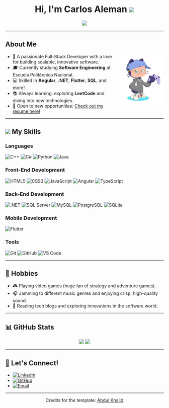 <h1 align="center"><b>Hi, I'm Carlos Aleman</b> <img src="https://media.giphy.com/media/hvRJCLFzcasrR4ia7z/giphy.gif" width="35"></h1>

<p align="center">
  <a href="https://github.com/DenverCoder1/readme-typing-svg">
    <img src="https://readme-typing-svg.herokuapp.com?font=Time+New+Roman&color=cyan&size=25&center=true&vCenter=true&width=600&height=100&lines=Full-Stack+Developer+%F0%9F%94%A7;Software+Engineering+Student+%F0%9F%A7%91%E2%80%8D%F0%9F%92%BB;Tech+Enthusiast+%F0%9F%9A%80;Audiophile+and+Music+Lover+%F0%9F%8E%A7%F0%9F%8E%B5;Always+Learning+New+Skills+%F0%9F%93%9A;">
  </a>
</p>


---

## **About Me**

<img src="https://github.com/Alejololer/Alejololer/blob/main/octocat-1736885972207.png?raw=true" alt="Octocat" width="160px" align="right">

- 🌟 A passionate Full-Stack Developer with a love for building scalable, innovative software.
- 🎓 Currently studying **Software Engineering** at Escuela Politécnica Nacional.
- 💻 Skilled in **Angular**, **.NET**, **Flutter**, **SQL**, and more!
- 📚 Always learning: exploring **LeetCode** and diving into new technologies.
- 🌟 Open to new opportunities: [Check out my resume here!](https://alejololer.github.io/)


---

## <img src="https://media2.giphy.com/media/QssGEmpkyEOhBCb7e1/giphy.gif" width="25"><b> My Skills</b>

### **Languages**
![C++](https://img.shields.io/badge/C++%20-%2300599C.svg?style=for-the-badge&logo=c%2B%2B&logoColor=white)
![C#](https://img.shields.io/badge/C%23-%2368217A.svg?style=for-the-badge&logo=c-sharp&logoColor=white)
![Python](https://img.shields.io/badge/Python%20-%2314354C.svg?style=for-the-badge&logo=python&logoColor=white)
![Java](https://img.shields.io/badge/java-%23ED8B00.svg?style=for-the-badge&logo=openjdk&logoColor=white)

### **Front-End Development**
![HTML5](https://img.shields.io/badge/HTML5%20-%23E34F26.svg?style=for-the-badge&logo=html5&logoColor=white)
![CSS3](https://img.shields.io/badge/CSS3%20-%231572B6.svg?style=for-the-badge&logo=css3&logoColor=white)
![JavaScript](https://img.shields.io/badge/JavaScript%20-%23F7DF1E.svg?style=for-the-badge&logo=javascript&logoColor=black)
![Angular](https://img.shields.io/badge/Angular-%23DD0031.svg?style=for-the-badge&logo=angular&logoColor=white)
![TypeScript](https://img.shields.io/badge/typescript-%23007ACC.svg?style=for-the-badge&logo=typescript&logoColor=white)

### **Back-End Development**
![.NET](https://img.shields.io/badge/.NET-%235C2D91.svg?style=for-the-badge&logo=dotnet&logoColor=white)
![SQL Server](https://img.shields.io/badge/SQL%20Server-%23CC2927.svg?style=for-the-badge&logo=microsoft-sql-server&logoColor=white)
![MySQL](https://img.shields.io/badge/MySQL-%2300f.svg?style=for-the-badge&logo=mysql&logoColor=white)
![PostgreSQL](https://img.shields.io/badge/PostgreSQL-%23316192.svg?style=for-the-badge&logo=postgresql&logoColor=white)
![SQLite](https://img.shields.io/badge/SQLite-%2307405e.svg?style=for-the-badge&logo=sqlite&logoColor=white)

### **Mobile Development**
![Flutter](https://img.shields.io/badge/Flutter-%2302569B.svg?style=for-the-badge&logo=Flutter&logoColor=white)

### **Tools**
![Git](https://img.shields.io/badge/git-%23F05033.svg?style=for-the-badge&logo=git&logoColor=white)
![GitHub](https://img.shields.io/badge/github-%23121011.svg?style=for-the-badge&logo=github&logoColor=white)
![VS Code](https://img.shields.io/badge/Visual%20Studio%20Code-%23007ACC.svg?style=for-the-badge&logo=visual-studio-code&logoColor=white)


---

## 🌟 **Hobbies**
- 🎮 Playing video games (huge fan of strategy and adventure games).
- 🎧 Jamming to different music genres and enjoying crisp, high-quality sound.
- 📖 Reading tech blogs and exploring innovations in the software world.

---

## 📊 **GitHub Stats**

<div align="center">
  <!-- Estadísticas generales -->
  <img src="https://github-readme-stats-sigma-five.vercel.app/api?username=alejololer&include_all_commits=true&count_private=true&show_icons=true&line_height=20&title_color=7A7ADB&icon_color=2234AE&text_color=D3D3D3&bg_color=0,000000,130F40" width="450">
  <!-- Lenguajes más utilizados -->
  <img src="https://github-readme-stats.vercel.app/api/top-langs?username=alejololer&show_icons=true&locale=en&layout=compact&line_height=20&title_color=7A7ADB&icon_color=2234AE&text_color=D3D3D3&bg_color=0,000000,130F40" width="375">
</div>

---

## 🤝 **Let's Connect!**
<ul>
  <li>
    <a href="https://linkedin.com/in/alejoaleman" target="_blank">
      <img src="https://img.shields.io/badge/LinkedIn-%230077B5.svg?style=for-the-badge&logo=linkedin&logoColor=white" alt="LinkedIn">
    </a>
  </li>
  <li>
    <a href="https://github.com/alejololer" target="_blank">
      <img src="https://img.shields.io/badge/GitHub-%23121011.svg?style=for-the-badge&logo=github&logoColor=white" alt="GitHub">
    </a>
  </li>
  <li>
    <a href="mailto:acarlos29112003@gmail.com" target="_blank">
      <img src="https://img.shields.io/badge/Gmail-D14836?style=for-the-badge&logo=gmail&logoColor=white" alt="Email">
    </a>
  </li>
</ul>


---

<div align="center">
  <p>Credits for the template: <a href="https://github.com/0xabdulkhalid">Abdul Khalid</a></p>
</div>
